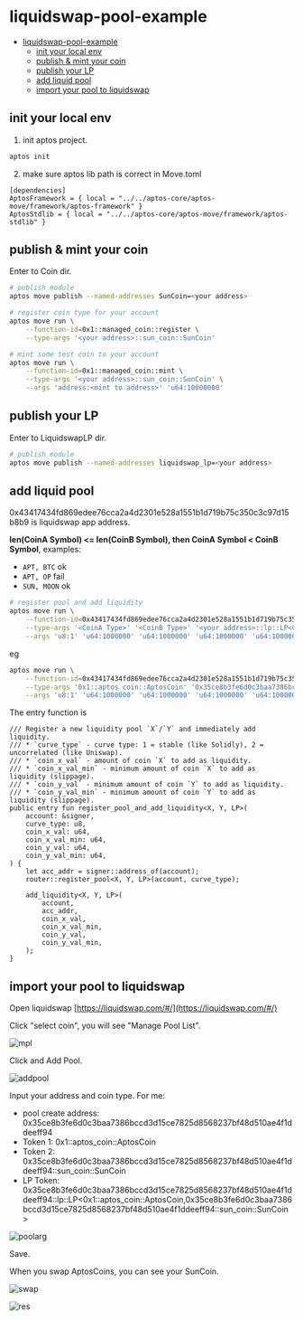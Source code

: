 # liquidswap-pool-example

- [liquidswap-pool-example](#liquidswap-pool-example)
  - [init your local env](#init-your-local-env)
  - [publish & mint your coin](#publish--mint-your-coin)
  - [publish your LP](#publish-your-lp)
  - [add liquid pool](#add-liquid-pool)
  - [import your pool to liquidswap](#import-your-pool-to-liquidswap)


## init your local env

1. init aptos project.
```sh
aptos init
```

2. make sure aptos lib path is correct in Move.toml
```
[dependencies]
AptosFramework = { local = "../../aptos-core/aptos-move/framework/aptos-framework" }
AptosStdlib = { local = "../../aptos-core/aptos-move/framework/aptos-stdlib" }
```

## publish & mint your coin

Enter to Coin dir.

```sh
# publish module
aptos move publish --named-addresses SunCoin=<your address>

# register coin type for your account
aptos move run \
    --function-id=0x1::managed_coin::register \
    --type-args '<your address>::sun_coin::SunCoin'

# mint some test coin to your account
aptos move run \
    --function-id=0x1::managed_coin::mint \
    --type-args '<your address>::sun_coin::SunCoin' \
    --args 'address:<mint to address>' 'u64:10000000'
```

## publish your LP

Enter to LiquidswapLP dir.

```sh
# publish module
aptos move publish --named-addresses liquidswap_lp=<your address>
```

## add liquid pool

0x43417434fd869edee76cca2a4d2301e528a1551b1d719b75c350c3c97d15b8b9 is liquidswap app address.

**len(CoinA Symbol) <= len(CoinB Symbol), then CoinA Symbol < CoinB Symbol**, examples:
- `APT, BTC`  ok
- `APT, OP`   fail
- `SUN, MOON` ok

```sh
# register pool and add liquidity
aptos move run \
    --function-id=0x43417434fd869edee76cca2a4d2301e528a1551b1d719b75c350c3c97d15b8b9::scripts::register_pool_and_add_liquidity \
    --type-args '<CoinA Type>' '<CoinB Type>' '<your address>::lp::LP<CoinAType,CoinBType>' \
    --args 'u8:1' 'u64:1000000' 'u64:1000000' 'u64:1000000' 'u64:1000000'
```

eg
```sh
aptos move run \
    --function-id=0x43417434fd869edee76cca2a4d2301e528a1551b1d719b75c350c3c97d15b8b9::scripts::register_pool_and_add_liquidity \
    --type-args '0x1::aptos_coin::AptosCoin' '0x35ce8b3fe6d0c3baa7386bccd3d15ce7825d8568237bf48d510ae4f1ddeeff94::sun_coin::SunCoin' '0x35ce8b3fe6d0c3baa7386bccd3d15ce7825d8568237bf48d510ae4f1ddeeff94::lp::LP<0x1::aptos_coin::AptosCoin,0x35ce8b3fe6d0c3baa7386bccd3d15ce7825d8568237bf48d510ae4f1ddeeff94::sun_coin::SunCoin>' \
    --args 'u8:1' 'u64:1000000' 'u64:1000000' 'u64:1000000' 'u64:1000000'
```

The entry function is
```move
/// Register a new liquidity pool `X`/`Y` and immediately add liquidity.
/// * `curve_type` - curve type: 1 = stable (like Solidly), 2 = uncorrelated (like Uniswap).
/// * `coin_x_val` - amount of coin `X` to add as liquidity.
/// * `coin_x_val_min` - minimum amount of coin `X` to add as liquidity (slippage).
/// * `coin_y_val` - minimum amount of coin `Y` to add as liquidity.
/// * `coin_y_val_min` - minimum amount of coin `Y` to add as liquidity (slippage).
public entry fun register_pool_and_add_liquidity<X, Y, LP>(
    account: &signer,
    curve_type: u8,
    coin_x_val: u64,
    coin_x_val_min: u64,
    coin_y_val: u64,
    coin_y_val_min: u64,
) {
    let acc_addr = signer::address_of(account);
    router::register_pool<X, Y, LP>(account, curve_type);

    add_liquidity<X, Y, LP>(
        account,
        acc_addr,
        coin_x_val,
        coin_x_val_min,
        coin_y_val,
        coin_y_val_min,
    );
}
```


## import your pool to liquidswap

Open liquidswap [https://liquidswap.com/#/](https://liquidswap.com/#/)

Click "select coin", you will see "Manage Pool List".

![mpl](./docs/selectcoin.png)

Click and Add Pool.

![addpool](./docs/addpool.png)

Input your address and coin type. For me:
- pool create address: 0x35ce8b3fe6d0c3baa7386bccd3d15ce7825d8568237bf48d510ae4f1ddeeff94
- Token 1: 0x1::aptos_coin::AptosCoin
- Token 2: 0x35ce8b3fe6d0c3baa7386bccd3d15ce7825d8568237bf48d510ae4f1ddeeff94::sun_coin::SunCoin
- LP Token: 0x35ce8b3fe6d0c3baa7386bccd3d15ce7825d8568237bf48d510ae4f1ddeeff94::lp::LP<0x1::aptos_coin::AptosCoin,0x35ce8b3fe6d0c3baa7386bccd3d15ce7825d8568237bf48d510ae4f1ddeeff94::sun_coin::SunCoin>

![poolarg](./docs/addpoolargs.png)

Save.

When you swap AptosCoins, you can see your SunCoin.

![swap](./docs/swap.png)

![res](./docs/result.png)